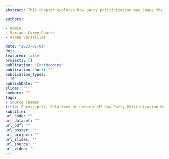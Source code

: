 ```yaml
---
abstract: This chapter explores how party politicization may shape the structure of public attitudes towards European integration through partisan cue-taking processes. Party cues are particularly efficient in the context of party politicization, as it increases cue diversity, fosters cue clarity, and highlights cue directionality. Using a panel data analysis, this chapter focuses on 24 European countries from 1984 and 2018 and relies on data from the Chapel Hill Expert Survey and the Eurobarometer. The main results suggest that party politicization is associated with more diverse public attitudes towards the EU. Cue-taking is stronger when the diversity of party cues is greater, as it provides informational shortcuts that increase citizens’ capacity to position themselves on complex issues. However, party politicization is not related to attitudes' polarization. Cue clarity resulting from the deepening of elite dissensus on European integration does not lead to citizens adopting clear-cut and firm opinions on the same issue. Finally, party politicization of the EU leads to more sceptic opinions. This finding suggests that citizens are influenced by the direction and tone of party cues provided by Eurosceptic political parties, which are the main drivers of party politicization of the EU.

authors:

- admin
- Mariana Carmo Duarte
- Alban Versailles

date: "2023-01-01"
doi: 
featured: false
projects: []
publication: 'Forthcoming'
publication_short: ""
publication_types:
- "6"
publishDate: ""
slides: ""
summary: ""
tags:
- Source Themes
title: Eurosceptic, Polarized or Undecided? How Party Politicization May Shape the Structure of Public Attitudes Towards European Integration
subtitle: 
url_code: ""
url_dataset: ""
url_pdf: ""
url_poster: ""
url_project: ""
url_slides: ""
url_source: ""
url_video: ""
---
```


